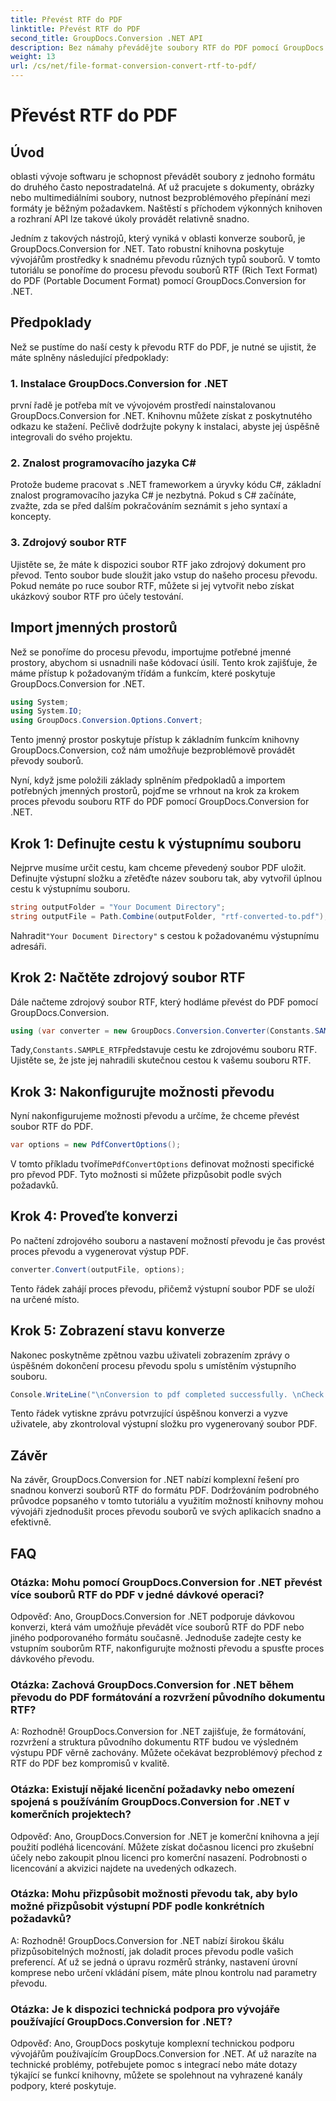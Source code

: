 ```yaml
---
title: Převést RTF do PDF
linktitle: Převést RTF do PDF
second_title: GroupDocs.Conversion .NET API
description: Bez námahy převádějte soubory RTF do PDF pomocí GroupDocs.Conversion for .NET. Postupujte krok za krokem pro integraci a uvolněte sílu konverze souborů.
weight: 13
url: /cs/net/file-format-conversion-convert-rtf-to-pdf/
---
```


# Převést RTF do PDF

## Úvod

oblasti vývoje softwaru je schopnost převádět soubory z jednoho formátu do druhého často nepostradatelná. Ať už pracujete s dokumenty, obrázky nebo multimediálními soubory, nutnost bezproblémového přepínání mezi formáty je běžným požadavkem. Naštěstí s příchodem výkonných knihoven a rozhraní API lze takové úkoly provádět relativně snadno.

Jedním z takových nástrojů, který vyniká v oblasti konverze souborů, je GroupDocs.Conversion for .NET. Tato robustní knihovna poskytuje vývojářům prostředky k snadnému převodu různých typů souborů. V tomto tutoriálu se ponoříme do procesu převodu souborů RTF (Rich Text Format) do PDF (Portable Document Format) pomocí GroupDocs.Conversion for .NET.

## Předpoklady

Než se pustíme do naší cesty k převodu RTF do PDF, je nutné se ujistit, že máte splněny následující předpoklady:

### 1. Instalace GroupDocs.Conversion for .NET

první řadě je potřeba mít ve vývojovém prostředí nainstalovanou GroupDocs.Conversion for .NET. Knihovnu můžete získat z poskytnutého odkazu ke stažení. Pečlivě dodržujte pokyny k instalaci, abyste jej úspěšně integrovali do svého projektu.

### 2. Znalost programovacího jazyka C#

Protože budeme pracovat s .NET frameworkem a úryvky kódu C#, základní znalost programovacího jazyka C# je nezbytná. Pokud s C# začínáte, zvažte, zda se před dalším pokračováním seznámit s jeho syntaxí a koncepty.

### 3. Zdrojový soubor RTF

Ujistěte se, že máte k dispozici soubor RTF jako zdrojový dokument pro převod. Tento soubor bude sloužit jako vstup do našeho procesu převodu. Pokud nemáte po ruce soubor RTF, můžete si jej vytvořit nebo získat ukázkový soubor RTF pro účely testování.

## Import jmenných prostorů

Než se ponoříme do procesu převodu, importujme potřebné jmenné prostory, abychom si usnadnili naše kódovací úsilí. Tento krok zajišťuje, že máme přístup k požadovaným třídám a funkcím, které poskytuje GroupDocs.Conversion for .NET.

```csharp
using System;
using System.IO;
using GroupDocs.Conversion.Options.Convert;
```

Tento jmenný prostor poskytuje přístup k základním funkcím knihovny GroupDocs.Conversion, což nám umožňuje bezproblémově provádět převody souborů.

Nyní, když jsme položili základy splněním předpokladů a importem potřebných jmenných prostorů, pojďme se vrhnout na krok za krokem proces převodu souboru RTF do PDF pomocí GroupDocs.Conversion for .NET.

## Krok 1: Definujte cestu k výstupnímu souboru

Nejprve musíme určit cestu, kam chceme převedený soubor PDF uložit. Definujte výstupní složku a zřetěďte název souboru tak, aby vytvořil úplnou cestu k výstupnímu souboru.

```csharp
string outputFolder = "Your Document Directory";
string outputFile = Path.Combine(outputFolder, "rtf-converted-to.pdf");
```

 Nahradit`"Your Document Directory"` s cestou k požadovanému výstupnímu adresáři.

## Krok 2: Načtěte zdrojový soubor RTF

Dále načteme zdrojový soubor RTF, který hodláme převést do PDF pomocí GroupDocs.Conversion.

```csharp
using (var converter = new GroupDocs.Conversion.Converter(Constants.SAMPLE_RTF))
```

 Tady,`Constants.SAMPLE_RTF`představuje cestu ke zdrojovému souboru RTF. Ujistěte se, že jste jej nahradili skutečnou cestou k vašemu souboru RTF.

## Krok 3: Nakonfigurujte možnosti převodu

Nyní nakonfigurujeme možnosti převodu a určíme, že chceme převést soubor RTF do PDF.

```csharp
var options = new PdfConvertOptions();
```

 V tomto příkladu tvoříme`PdfConvertOptions` definovat možnosti specifické pro převod PDF. Tyto možnosti si můžete přizpůsobit podle svých požadavků.

## Krok 4: Proveďte konverzi

Po načtení zdrojového souboru a nastavení možností převodu je čas provést proces převodu a vygenerovat výstup PDF.

```csharp
converter.Convert(outputFile, options);
```

Tento řádek zahájí proces převodu, přičemž výstupní soubor PDF se uloží na určené místo.

## Krok 5: Zobrazení stavu konverze

Nakonec poskytněme zpětnou vazbu uživateli zobrazením zprávy o úspěšném dokončení procesu převodu spolu s umístěním výstupního souboru.

```csharp
Console.WriteLine("\nConversion to pdf completed successfully. \nCheck output in {0}", outputFolder);
```

Tento řádek vytiskne zprávu potvrzující úspěšnou konverzi a vyzve uživatele, aby zkontroloval výstupní složku pro vygenerovaný soubor PDF.

## Závěr

Na závěr, GroupDocs.Conversion for .NET nabízí komplexní řešení pro snadnou konverzi souborů RTF do formátu PDF. Dodržováním podrobného průvodce popsaného v tomto tutoriálu a využitím možností knihovny mohou vývojáři zjednodušit proces převodu souborů ve svých aplikacích snadno a efektivně.

## FAQ

### Otázka: Mohu pomocí GroupDocs.Conversion for .NET převést více souborů RTF do PDF v jedné dávkové operaci?

Odpověď: Ano, GroupDocs.Conversion for .NET podporuje dávkovou konverzi, která vám umožňuje převádět více souborů RTF do PDF nebo jiného podporovaného formátu současně. Jednoduše zadejte cesty ke vstupním souborům RTF, nakonfigurujte možnosti převodu a spusťte proces dávkového převodu.

### Otázka: Zachová GroupDocs.Conversion for .NET během převodu do PDF formátování a rozvržení původního dokumentu RTF?

A: Rozhodně! GroupDocs.Conversion for .NET zajišťuje, že formátování, rozvržení a struktura původního dokumentu RTF budou ve výsledném výstupu PDF věrně zachovány. Můžete očekávat bezproblémový přechod z RTF do PDF bez kompromisů v kvalitě.

### Otázka: Existují nějaké licenční požadavky nebo omezení spojená s používáním GroupDocs.Conversion for .NET v komerčních projektech?

Odpověď: Ano, GroupDocs.Conversion for .NET je komerční knihovna a její použití podléhá licencování. Můžete získat dočasnou licenci pro zkušební účely nebo zakoupit plnou licenci pro komerční nasazení. Podrobnosti o licencování a akvizici najdete na uvedených odkazech.

### Otázka: Mohu přizpůsobit možnosti převodu tak, aby bylo možné přizpůsobit výstupní PDF podle konkrétních požadavků?

A: Rozhodně! GroupDocs.Conversion for .NET nabízí širokou škálu přizpůsobitelných možností, jak doladit proces převodu podle vašich preferencí. Ať už se jedná o úpravu rozměrů stránky, nastavení úrovní komprese nebo určení vkládání písem, máte plnou kontrolu nad parametry převodu.

### Otázka: Je k dispozici technická podpora pro vývojáře používající GroupDocs.Conversion for .NET?

Odpověď: Ano, GroupDocs poskytuje komplexní technickou podporu vývojářům používajícím GroupDocs.Conversion for .NET. Ať už narazíte na technické problémy, potřebujete pomoc s integrací nebo máte dotazy týkající se funkcí knihovny, můžete se spolehnout na vyhrazené kanály podpory, které poskytuje.